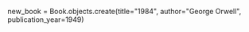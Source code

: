 <!--- This code creates a new Book object. -->
new_book = Book.objects.create(title="1984", author="George Orwell", publication_year=1949)